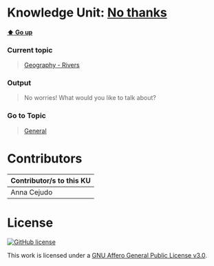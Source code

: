 # Knowledge Unit: [No thanks](../../knowledge_units/geography-rivers/no-thanks.md)

#### [:arrow_up: Go up](../../topics/geography-rivers.md)
### Current topic
> [Geography - Rivers](../../topics/geography-rivers.md)
### Output
> No worries! What would you like to talk about?
### Go to Topic
> [General](../../topics/general.md)


# Contributors

| Contributor/s to this KU |
| - | 
| Anna Cejudo |

# License
[![GitHub license](https://img.shields.io/github/license/inbrainz/cerebro)](https://github.com/inbrainz/cerebro/blob/master/LICENSE)

This work is licensed under a [GNU Affero General Public License v3.0](https://www.gnu.org/licenses/agpl-3.0.txt).